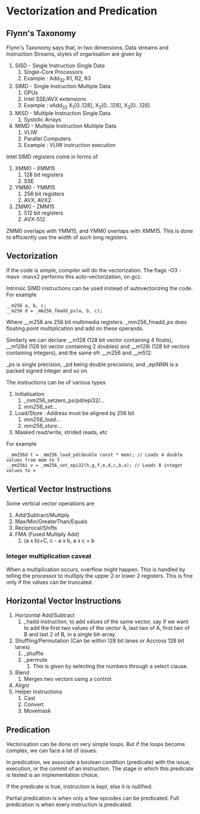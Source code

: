 # Vectorization and Predication

## Flynn's Taxonomy

Flynn's Taxonomy says that, in two dimensions, Data streams and Instruction Streams, styles of organisation are given by
1. SISD - Single Instruction Single Data
   1. Single-Core Processors
   2. Example : Add<sub>32</sub> R1, R2, R3
2. SIMD - Single Instruction Multiple Data
   1. GPUs
   2. Intel SSE/AVX extensions
   3. Example : vAdd<sub>32</sub> X<sub>1</sub>[0..128], X<sub>2</sub>[0...128], X<sub>3</sub>[0...128]
3. MISD - Multiple Instruction Single Data
   1. Systolic Arrays
4. MIMD - Multiple Instruction Multiple Data
   1. VLIW
   2. Parallel Computers
   3. Example : VLIW instruction execution

Intel SIMD registers come in forms of
1. XMM0 - XMM15
   1. 128 bit registers
   2. SSE
2. YMM0 - YMM15
   1. 256 bit registers
   2. AVX, AVX2
3. ZMM0 - ZMM15
   1. 512 bit registers
   2. AVX-512

ZMM0 overlaps with YMM15, and YMM0 overlaps with XMM15. This is done to efficiently use the width of such long registers.

## Vectorization

If the code is simple, compiler will do the vectorization. The flags -O3 -mavx -mavx2 performs this auto-vectorization, on gcc.

Intrinsic SIMD instructions can be used instead of autovectorizing the code. 
For example
```
__m256 a, b, c;
__m256 d = _mm256_fmadd_ps(a, b, c);
```
Where __m256 are 256 bit multimedia registers. _mm256_fmadd_ps does floating point multiplication and add on these operands.

Similarly we can declare __m128 (128 bit vector containing 4 floats), __m128d (128 bit vector containing 2 doubles) and __m128i (128 bit vectors containing integers), and the same ofr __m256 and __m512.

_ps is single precision, _pd being double precisions, and _epiNNN is a packed signed integer and so on.

The instructions can be of various types
1. Initialisation
   1. _mm256_setzero_ps/pd/epi32/...
   2. _mm256_set_...
2. Load/Store : Address must be aligned by 256 bit
   1. _mm256_load_...
   2. _mm256_store_...
3. Masked read/write, strided reads, etc

For example
```
__mm256d t = _mm256_load_pd(double const * mem); // Loads 4 double values from mem to t
__mm256i v = _mm256_set_epi32(h,g,f,e,d,c,b,a); // Loads 8 integer values to v 
```

## Vertical Vector Instructions

Some vertical vector operations are
1. Add/Subtract/Multiply
2. Max/Min/GreaterThan/Equals
3. Reciprocal/Shifts
4. FMA (Fused Multiply Add)
   1. (a x b)+C, c - a x b, a x c + b

### Integer multiplication caveat

When a multiplication occurs, overflow might happen. 
This is handled by telling the processor to multiply the upper 2 or lower 2 registers. This is fine only if the values can be truncated.

## Horizontal Vector Instructions

1. Horizontal Add/Subtract
   1. _hadd instruction, to add values of the same vector, say if we want to add the first two values of the vector A, last two of A, first two of B and last 2 of B, in a single bit-array.
2. Shuffling/Permutation (Can be within 128 bit lanes or Accross 128 bit lanes)
   1. _shuffle
   2. _permute
      1. This is given by selecting the numbers through a select clause.
3. Blend
   1. Merges two vectors using a control.
4. Alignr
5. Helper Instructions
   1. Cast
   2. Convert
   3. Movemask

## Predication

Vectorisation can be done on very simple loops. But if the loops become complex, we can face a lot of issues.

In predication, we associate a boolean condition (predicate) with the issue, execution, or the commit of an instruction. The stage in which this predicate is tested is an implementation choice.

If the predicate is true, instruction is kept, else it is nullified.

Partial predication is when only a few opcodes can be predicated.
Full predication is when every instruction is predicated.

